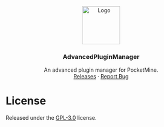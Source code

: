 <div align="center">
  <a href="https://github.com/thebigcrafter/AdvancedPluginManager">
    <img src="https://raw.githubusercontent.com/thebigcrafter/AdvancedPluginManager/main/apm.jpg" alt="Logo" width="100" height="100">
  </a>
    <h3 align="center">AdvancedPluginManager</h3>
  <p align="center">
    An advanced plugin manager for PocketMine.
    <br />
    <a href="https://github.com/thebigcrafter/AdvancedPluginManager/releases">Releases</a>
    ·
    <a href="https://github.com/thebigcrafter/AdvancedPluginManager/issues">Report Bug</a>
  </p>
</div>

# License

Released under the [GPL-3.0](https://github.com/MintoD/AdvancedPluginManager/blob/main/LICENSE) license.
